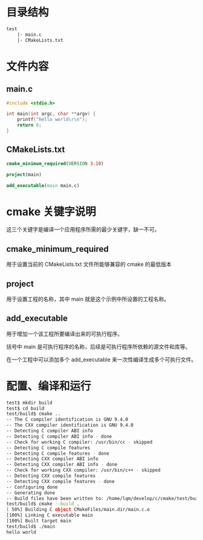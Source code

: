<!--
 * @Author       : lqm283
 * @Date         : 2023-02-09 11:39:54
 * @LastEditTime : 2023-02-09 11:52:42
 * @LastEditors  : lqm283
 * --------------------------------------------------------------------------------<
 * @Description  : Please edit a descrition about this file at here.
 * --------------------------------------------------------------------------------<
 * @FilePath     : /cmake/doc/1.最简单的cmake.md
-->
# 目录结构

```txt
test
    |- main.c
    |- CMakeLists.txt

```

# 文件内容

## main.c

```c
#include <stdio.h>

int main(int argc, char **argv) {
    printf("hello world\r\n");
    return 0;
}
```

## CMakeLists.txt

```cmake
cmake_minimum_required(VERSION 3.10)

project(main)

add_executable(main main.c)
```

# cmake 关键字说明

这三个关键字是编译一个应用程序所需的最少关键字，缺一不可。

## cmake_minimum_required

用于设置当前的 CMakeLists.txt 文件所能够兼容的 cmake 的最低版本

## project

用于设置工程的名称，其中 main 就是这个示例中所设置的工程名称。

## add_executable

用于增加一个该工程所要编译出来的可执行程序。

括号中 main 是可执行程序的名称，后续是可执行程序所依赖的源文件和库等。

在一个工程中可以添加多个 add_executable 来一次性编译生成多个可执行文件。

# 配置、编译和运行

```bash
test$ mkdir build
test$ cd build
test/build$ cmake ..
-- The C compiler identification is GNU 9.4.0
-- The CXX compiler identification is GNU 9.4.0
-- Detecting C compiler ABI info
-- Detecting C compiler ABI info - done
-- Check for working C compiler: /usr/bin/cc - skipped
-- Detecting C compile features
-- Detecting C compile features - done
-- Detecting CXX compiler ABI info
-- Detecting CXX compiler ABI info - done
-- Check for working CXX compiler: /usr/bin/c++ - skipped
-- Detecting CXX compile features
-- Detecting CXX compile features - done
-- Configuring done
-- Generating done
-- Build files have been written to: /home/lqm/develop/c/cmake/test/build
test/build$ cmake --build .
[ 50%] Building C object CMakeFiles/main.dir/main.c.o
[100%] Linking C executable main
[100%] Built target main
test/build$ ./main
hello world
```
